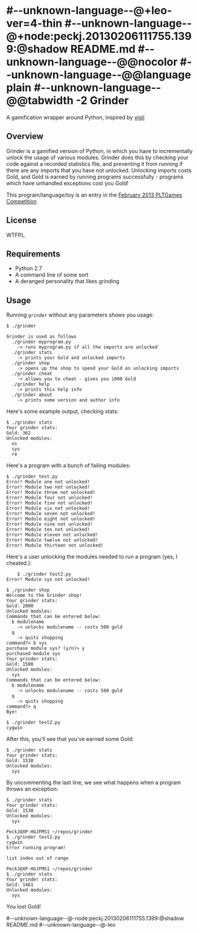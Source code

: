 #--unknown-language--@+leo-ver=4-thin
#--unknown-language--@+node:peckj.20130206111755.1399:@shadow README.md
#--unknown-language--@@nocolor
#--unknown-language--@@language plain
#--unknown-language--@@tabwidth -2
Grinder
=======

A gamification wrapper around Python, inspired by [vigil](https://github.com/munificent/vigil)

Overview
--------
Grinder is a gamified version of Python, in which you have to incrementally unlock the usage of 
various modules.  Grinder does this by checking your code against a recorded statistics file, and
preventing it from running if there are any imports that you have not unlocked.  Unlocking imports
costs Gold, and Gold is earned by running programs successfully - programs which have unhandled
exceptions cost you Gold!

This program/language/toy is an entry in the [February 2013 PLTGames Competition](http://www.pltgames.com/competition/2013/2)

License
-------
WTFPL.

Requirements
------------
  - Python 2.7
  - A command line of some sort
  - A deranged personality that likes grinding

Usage
-----
Running `grinder` without any parameters shows you usage:

    $ ./grinder
    
    Grinder is used as follows
      ./grinder myprogram.py
        -> runs myprogram.py if all the imports are unlocked
      ./grinder stats
        -> prints your Gold and unlocked imports
      ./grinder shop
        -> opens up the shop to spend your Gold on unlocking imports
      ./grinder cheat
        -> allows you to cheat - gives you 1000 Gold
      ./grinder help
        -> prints this help info
      ./grinder about
        -> prints some version and author info

Here's some example output, checking stats:

    $ ./grinder stats
    Your grinder stats:
    Gold: 362
    Unlocked modules:
      os
      sys
      re

Here's a program with a bunch of failing modules:

    $ ./grinder test.py
    Error! Module one not unlocked!
    Error! Module two not unlocked!
    Error! Module three not unlocked!
    Error! Module four not unlocked!
    Error! Module five not unlocked!
    Error! Module six not unlocked!
    Error! Module seven not unlocked!
    Error! Module eight not unlocked!
    Error! Module nine not unlocked!
    Error! Module ten not unlocked!
    Error! Module eleven not unlocked!
    Error! Module twelve not unlocked!
    Error! Module thirteen not unlocked!
    
Here's a user unlocking the modules needed to run a program (yes, I cheated.):

        $ ./grinder test2.py
    Error! Module sys not unlocked!
    
    $ ./grinder shop
    Welcome to the Grinder shop!
    Your grinder stats:
    Gold: 2000
    Unlocked modules:
    Commands that can be entered below:
      b modulename
        -> unlocks modulename -- costs 500 gold
      q
        -> quits shopping
    command?> b sys
    purchase module sys? (y/n)> y
    purchased module sys
    Your grinder stats:
    Gold: 1500
    Unlocked modules:
      sys
    Commands that can be entered below:
      b modulename
        -> unlocks modulename -- costs 500 gold
      q
        -> quits shopping
    command?> q
    Bye!
    
    $ ./grinder test2.py
    cygwin
    
After this, you'll see that you've earned some Gold:
    
    $ ./grinder stats
    Your grinder stats:
    Gold: 1530
    Unlocked modules:
      sys
      
By uncommenting the last line, we see what happens
when a program throws an exception:

    $ ./grinder stats
    Your grinder stats:
    Gold: 1530
    Unlocked modules:
      sys
    
    PeckJ@XP-HGJFMS1 ~/repos/grinder
    $ ./grinder test2.py
    cygwin
    Error running program!
    
    list index out of range
    
    PeckJ@XP-HGJFMS1 ~/repos/grinder
    $ ./grinder stats
    Your grinder stats:
    Gold: 1461
    Unlocked modules:
      sys
      
You lost Gold!


#--unknown-language--@-node:peckj.20130206111755.1399:@shadow README.md
#--unknown-language--@-leo
